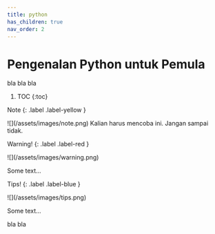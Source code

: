 ```yaml
---
title: python
has_children: true
nav_order: 2
---
```


# Pengenalan Python untuk Pemula

bla bla bla

1. TOC
{:toc}

Note
{: .label .label-yellow }
<div class="custom-note" markdown="1">
![](/assets/images/note.png)
Kalian harus mencoba ini. Jangan sampai tidak.
</div>

Warning!
{: .label .label-red }
<div class="custom-warning" markdown="1">
![](/assets/images/warning.png)

Some text...
</div>

Tips!
{: .label .label-blue }
<div class="custom-tips" markdown="1">
![](/assets/images/tips.png)

Some text...
</div>

bla bla
